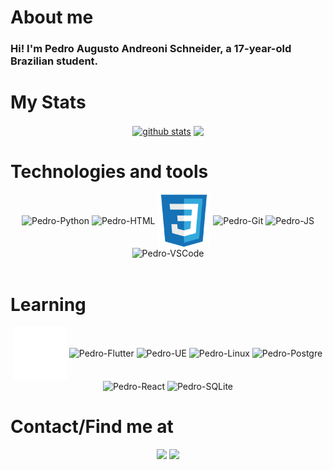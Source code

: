 # About me
### Hi! I'm **Pedro Augusto Andreoni Schneider**, a 17-year-old Brazilian student.

# My Stats
<P align="center">
  <a href="https://github.com/PedroAugusto-Sensei/github-readme-stats"><img align="center" src="https://github-readme-stats.vercel.app/api?username=PedroAugusto-Sensei&show_icons=true&include_all_commits=true&theme=dark&hide_border=true&align=center" alt="github stats" /></a> <a href="https://github.com/PedroAugusto-Sensei/github-readme-stats"><img align="center" src="https://github-readme-stats.vercel.app/api/top-langs/?username=PedroAugusto-Sensei&layout=compact&theme=dark&hide_border=true" /></a>
</P> 

# Technologies and tools
<div align="center" style="display: inline_block">
  <img align="center" alt="Pedro-Python" height="85" width="85" src="https://cdn.jsdelivr.net/gh/devicons/devicon@latest/icons/python/python-original.svg">
  <img align="center" alt="Pedro-HTML" height="85" width="85" src="https://cdn.jsdelivr.net/gh/devicons/devicon@latest/icons/html5/html5-original.svg">
  <img align="center" alt="Pedro-CSS" height="85" width="85" src="https://raw.githubusercontent.com/devicons/devicon/master/icons/css3/css3-original.svg">
  <img align="center" alt="Pedro-Git" height="85" width="85" src="https://cdn.jsdelivr.net/gh/devicons/devicon/icons/git/git-original.svg">
  <img align="center" alt="Pedro-JS" height="85" width="85" src="https://cdn.jsdelivr.net/gh/devicons/devicon@latest/icons/javascript/javascript-original.svg">
  <img align="center" alt="Pedro-VSCode" height="85" width="85" src="https://cdn.jsdelivr.net/gh/devicons/devicon@latest/icons/vscode/vscode-original.svg">
</div>
<br>

# Learning
<div align="center" style="display: inline_block">
  <img align="center" alt="Pedro-Flask" height="85" width="85" src="./assets/flask.png">
  <img align="center" alt="Pedro-Flutter" height="85" width="85" src="https://cdn.jsdelivr.net/gh/devicons/devicon@latest/icons/flutter/flutter-plain.svg" />
  <img align="center" alt="Pedro-UE" height="85" width="85" src="https://www.pikpng.com/pngl/b/543-5434947_unreal-engine-logo-unreal-engine-logo-ico-clipart.png" />
  <img align="center" alt="Pedro-Linux" height="85" width="85" src="https://cdn.jsdelivr.net/gh/devicons/devicon@latest/icons/linux/linux-original.svg" />
  <img align="center" alt="Pedro-Postgre" height="85" width="85" src="https://cdn.jsdelivr.net/gh/devicons/devicon@latest/icons/postgresql/postgresql-original.svg" />
  <img align="center" alt="Pedro-React" height="85" width="85" src="https://cdn.jsdelivr.net/gh/devicons/devicon@latest/icons/react/react-original.svg" />
  <img align="center" alt="Pedro-SQLite" height="85" width="85" src="https://cdn.jsdelivr.net/gh/devicons/devicon@latest/icons/sqlite/sqlite-original.svg" />
</div>

# Contact/Find me at
<div align="center" style="display: inline_block"> 
  <a href="mailto:pedroaugustoas2008@gmail.com"><img src="https://img.shields.io/badge/-Gmail-%23333?style=for-the-badge&logo=gmail&logoColor=white" target="_blank"></a>
  <a href="https://www.linkedin.com/in/pedro-augusto-andreoni-schneider-697208375/"><img src="https://img.shields.io/badge/LinkedIn-0077B5?style=for-the-badge&logo=linkedin&logoColor=white"></a>
</div>
